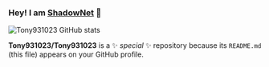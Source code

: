 ### Hey! I am [ShadowNet](https://Github.com/Tony931023) 👋

![Tony931023 GitHub stats](https://github-readme-stats.vercel.app/api?username=tony931023)

**Tony931023/Tony931023** is a ✨ _special_ ✨ repository because its `README.md` (this file) appears on your GitHub profile.


